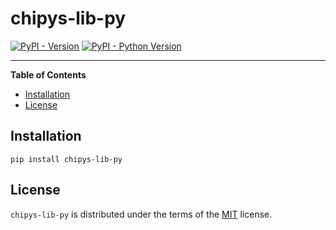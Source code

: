# chipys-lib-py

[![PyPI - Version](https://img.shields.io/pypi/v/chipys-lib-py.svg)](https://pypi.org/project/chipys-lib-py)
[![PyPI - Python Version](https://img.shields.io/pypi/pyversions/chipys-lib-py.svg)](https://pypi.org/project/chipys-lib-py)

-----

**Table of Contents**

- [Installation](#installation)
- [License](#license)

## Installation

```console
pip install chipys-lib-py
```

## License

`chipys-lib-py` is distributed under the terms of the [MIT](https://spdx.org/licenses/MIT.html) license.
